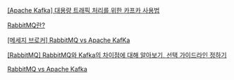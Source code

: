 [[Apache Kafka] 대용량 트래픽 처리를 위한 카프카 사용법](https://www.elancer.co.kr/blog/detail/738)

[RabbitMQ란?](https://somaz.tistory.com/119)

[[메세지 브로커] RabbitMQ vs Apache KafKa](https://ground90.tistory.com/150)

[[RabbitMQ] RabbitMQ와 Kafka의 차이점에 대해 알아보기, 선택 가이드라인 정하기](https://magpienote.tistory.com/231)

[RabbitMQ vs Apache Kafka](https://ocwokocw.tistory.com/236)
